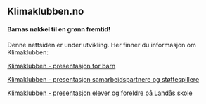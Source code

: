 ## Klimaklubben.no

#### Barnas nøkkel til en grønn fremtid! 

Denne nettsiden er under utvikling. Her finner du informasjon om Klimaklubben: 

[Klimaklubben - presentasjon for barn](https://docs.google.com/presentation/d/1J0jXXLBaZT9DCbCDvLpXFcFNiwS11dnv2faG--vhsEY/edit?usp=sharing)

[Klimaklubben - presentasjon samarbeidspartnere og støttespillere](https://docs.google.com/presentation/d/1ATFmZnrYhvHZNr2445DlpINZrQpTOOlDliANKhFsYHs/edit?usp=sharing)

[Klimaklubben - presentasjon elever og foreldre på Landås skole](https://docs.google.com/presentation/d/1GfO_LZM7xX26skUzMzjjK3lpbIKMbCTqRCwIfMVtVig/edit?usp=sharing)
